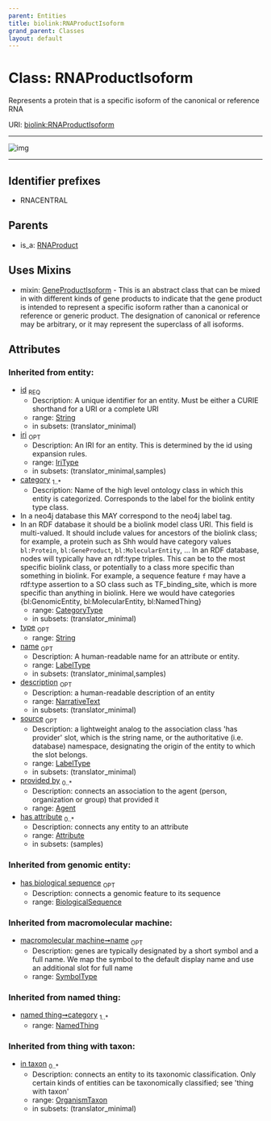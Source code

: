 ```yaml
---
parent: Entities
title: biolink:RNAProductIsoform
grand_parent: Classes
layout: default
---
```


# Class: RNAProductIsoform


Represents a protein that is a specific isoform of the canonical or reference RNA

URI: [biolink:RNAProductIsoform](https://w3id.org/biolink/vocab/RNAProductIsoform)


---

![img](http://yuml.me/diagram/nofunky;dir:TB/class/[OrganismTaxon],[NamedThing],[GeneProductIsoform],[Attribute],[Agent],[RNAProductIsoform%7Csynonym(i):label_type%20%2A;xref(i):iri_type%20%2A;name(i):symbol_type%20%3F;has_biological_sequence(i):biological_sequence%20%3F;id(i):string;iri(i):iri_type%20%3F;type(i):string%20%3F;description(i):narrative_text%20%3F;source(i):label_type%20%3F]uses%20-.-%3E[GeneProductIsoform],[RNAProduct]%5E-[RNAProductIsoform],[RNAProduct])

---


## Identifier prefixes

 * RNACENTRAL

## Parents

 *  is_a: [RNAProduct](RNAProduct.md)

## Uses Mixins

 *  mixin: [GeneProductIsoform](GeneProductIsoform.md) - This is an abstract class that can be mixed in with different kinds of gene products to indicate that the gene product is intended to represent a specific isoform rather than a canonical or reference or generic product. The designation of canonical or reference may be arbitrary, or it may represent the superclass of all isoforms.

## Attributes


### Inherited from entity:

 * [id](id.md)  <sub>REQ</sub>
    * Description: A unique identifier for an entity. Must be either a CURIE shorthand for a URI or a complete URI
    * range: [String](types/String.md)
    * in subsets: (translator_minimal)
 * [iri](iri.md)  <sub>OPT</sub>
    * Description: An IRI for an entity. This is determined by the id using expansion rules.
    * range: [IriType](types/IriType.md)
    * in subsets: (translator_minimal,samples)
 * [category](category.md)  <sub>1..*</sub>
    * Description: Name of the high level ontology class in which this entity is categorized. Corresponds to the label for the biolink entity type class.
 * In a neo4j database this MAY correspond to the neo4j label tag.
 * In an RDF database it should be a biolink model class URI.
This field is multi-valued. It should include values for ancestors of the biolink class; for example, a protein such as Shh would have category values `bl:Protein`, `bl:GeneProduct`, `bl:MolecularEntity`, ...
In an RDF database, nodes will typically have an rdf:type triples. This can be to the most specific biolink class, or potentially to a class more specific than something in biolink. For example, a sequence feature `f` may have a rdf:type assertion to a SO class such as TF_binding_site, which is more specific than anything in biolink. Here we would have categories {bl:GenomicEntity, bl:MolecularEntity, bl:NamedThing}
    * range: [CategoryType](types/CategoryType.md)
    * in subsets: (translator_minimal)
 * [type](type.md)  <sub>OPT</sub>
    * range: [String](types/String.md)
 * [name](name.md)  <sub>OPT</sub>
    * Description: A human-readable name for an attribute or entity.
    * range: [LabelType](types/LabelType.md)
    * in subsets: (translator_minimal,samples)
 * [description](description.md)  <sub>OPT</sub>
    * Description: a human-readable description of an entity
    * range: [NarrativeText](types/NarrativeText.md)
    * in subsets: (translator_minimal)
 * [source](source.md)  <sub>OPT</sub>
    * Description: a lightweight analog to the association class 'has provider' slot, which is the string name, or the authoritative (i.e. database) namespace, designating the origin of the entity to which the slot belongs.
    * range: [LabelType](types/LabelType.md)
    * in subsets: (translator_minimal)
 * [provided by](provided_by.md)  <sub>0..*</sub>
    * Description: connects an association to the agent (person, organization or group) that provided it
    * range: [Agent](Agent.md)
 * [has attribute](has_attribute.md)  <sub>0..*</sub>
    * Description: connects any entity to an attribute
    * range: [Attribute](Attribute.md)
    * in subsets: (samples)

### Inherited from genomic entity:

 * [has biological sequence](has_biological_sequence.md)  <sub>OPT</sub>
    * Description: connects a genomic feature to its sequence
    * range: [BiologicalSequence](types/BiologicalSequence.md)

### Inherited from macromolecular machine:

 * [macromolecular machine➞name](macromolecular_machine_name.md)  <sub>OPT</sub>
    * Description: genes are typically designated by a short symbol and a full name. We map the symbol to the default display name and use an additional slot for full name
    * range: [SymbolType](types/SymbolType.md)

### Inherited from named thing:

 * [named thing➞category](named_thing_category.md)  <sub>1..*</sub>
    * range: [NamedThing](NamedThing.md)

### Inherited from thing with taxon:

 * [in taxon](in_taxon.md)  <sub>0..*</sub>
    * Description: connects an entity to its taxonomic classification. Only certain kinds of entities can be taxonomically classified; see 'thing with taxon'
    * range: [OrganismTaxon](OrganismTaxon.md)
    * in subsets: (translator_minimal)
